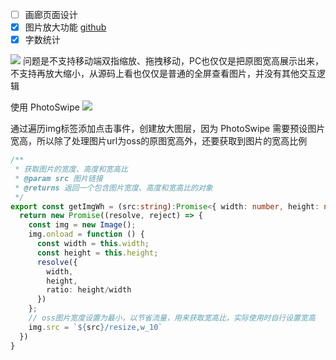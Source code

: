 
- [ ] 画廊页面设计
- [x] 图片放大功能 [github](https://github.com/vuejs/vitepress/issues/854)
- [x] 字数统计

![](https://kingan-md-img.oss-cn-guangzhou.aliyuncs.com/blog/20240124152951388.png?x-oss-process=image/format,webp/resize,w_640)
问题是不支持移动端双指缩放、拖拽移动，PC也仅仅是把原图宽高展示出来，不支持再放大缩小，从源码上看也仅仅是普通的全屏查看图片，并没有其他交互逻辑

使用 PhotoSwipe
![](https://kingan-md-img.oss-cn-guangzhou.aliyuncs.com/blog/20240125152240923.png?x-oss-process=image/format,webp/resize,w_640)

通过遍历img标签添加点击事件，创建放大图层，因为 PhotoSwipe 需要预设图片宽高，所以除了处理图片url为oss的原图宽高外，还要获取到图片的宽高比例

```ts
/**
 * 获取图片的宽度、高度和宽高比
 * @param src 图片链接
 * @returns 返回一个包含图片宽度、高度和宽高比的对象
 */
export const getImgWh = (src:string):Promise<{ width: number, height: number,ratio: number }> => {
  return new Promise((resolve, reject) => {
    const img = new Image();
    img.onload = function () {
      const width = this.width;
      const height = this.height;
      resolve({
        width,
        height,
        ratio: height/width
      })
    };
    // oss图片宽度设置为最小，以节省流量，用来获取宽高比，实际使用时自行设置宽高
    img.src = `${src}/resize,w_10`
  })
}
```
